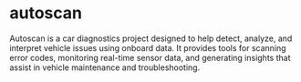 # autoscan
Autoscan is a car diagnostics project designed to help detect, analyze, and interpret vehicle issues using onboard data. It provides tools for scanning error codes, monitoring real-time sensor data, and generating insights that assist in vehicle maintenance and troubleshooting.

